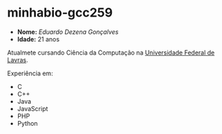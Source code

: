# minhabio-gcc259

+ **Nome:** *Eduardo Dezena Gonçalves*
+ **Idade:** 21 anos

Atualmete cursando Ciência da Computação na [Universidade Federal de Lavras](https://ufla.br/).

Experiência em:

- C
- C++
- Java
- JavaScript
- PHP
- Python